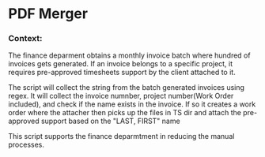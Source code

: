 # PDF Merger

### Context:

The finance deparment obtains a monthly invoice batch where hundred of invoices gets generated. If an invoice belongs to a specific project, it requires pre-approved timesheets support by the client attached to it. 

The script will collect the string from the batch generated invoices using regex. It will collect the invoice numnber, project number(Work Order included), and check if the name exists in the invoice.
If so it creates a work order where the attacher then picks up the files in TS dir and attach the pre-approved support based on the "LAST, FIRST" name

This script supports the finance deparmtment in reducing the manual processes.

